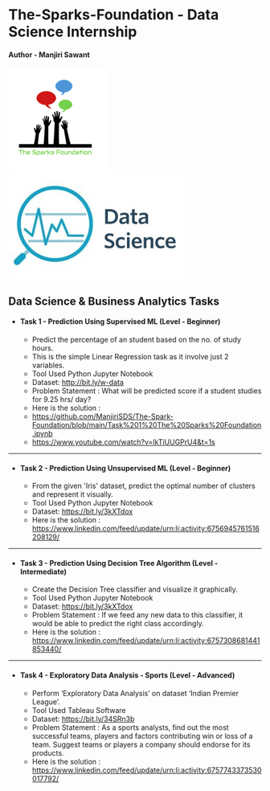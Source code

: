 # The-Sparks-Foundation - Data Science Internship 

#### Author - Manjiri Sawant



![alt text](https://github.com/ManjiriSDS/The-Spark-Foundation/blob/main/1519895156650.png) 
![alt text](https://github.com/ManjiriSDS/The-Spark-Foundation/blob/main/cover_updated.jpg)


## Data Science & Business Analytics Tasks



* #### Task 1 - Prediction Using Supervised ML (Level - Beginner)
  - Predict the percentage of an student based on the no. of study hours.
  - This is the simple Linear Regression task as it involve just 2 variables.
  - Tool  Used Python Jupyter Notebook
  - Dataset: http://bit.ly/w-data
  - Problem Statement : What will be predicted score if a student studies for 9.25 hrs/ day?
  - Here is the solution : 
  - https://github.com/ManjiriSDS/The-Spark-Foundation/blob/main/Task%201%20The%20Sparks%20Foundation.ipynb 
  - https://www.youtube.com/watch?v=lkTiUUGPrU4&t=1s 

------------------------------------------------------------------------------------------------------

* #### Task 2 - Prediction Using Unsupervised ML (Level - Beginner)
  - From the given 'Iris' dataset, predict the optimal number of clusters and represent it visually.
  - Tool Used Python Jupyter Notebook
  - Dataset: https://bit.ly/3kXTdox
  - Here is the solution : https://www.linkedin.com/feed/update/urn:li:activity:6756945761516208129/
 
 -------------------------------------------------------------------------------------------------------

* #### Task 3 - Prediction Using Decision Tree Algorithm (Level - Intermediate)
  - Create the Decision Tree classifier and visualize it graphically.
  - Tool Used Python Jupyter Notebook
  - Dataset: https://bit.ly/3kXTdox
  - Problem Statement : If we feed any new data to this classifier, it would be able to predict the right class accordingly.
  - Here is the solution : https://www.linkedin.com/feed/update/urn:li:activity:6757308681441853440/

---------------------------------------------------------------------------------------------------------

* #### Task 4 - Exploratory Data Analysis - Sports (Level - Advanced)
  - Perform ‘Exploratory Data Analysis’ on dataset ‘Indian Premier League’.
  - Tool Used Tableau Software
  - Dataset: https://bit.ly/34SRn3b
  - Problem Statement : As a sports analysts, find out the most successful teams, players and factors contributing win or loss of a team. 
                        Suggest teams or players a company should endorse for its products.
  - Here is the solution : https://www.linkedin.com/feed/update/urn:li:activity:6757743373530017792/
